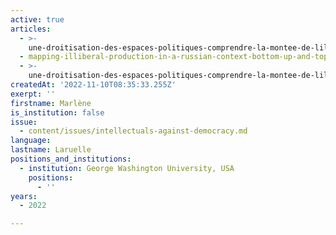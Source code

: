 ```yaml
---
active: true
articles:
  - >-
    une-droitisation-des-espaces-politiques-comprendre-la-montee-de-lilliberalisme-et-de-lextreme-droite
  - mapping-illiberal-production-in-a-russian-context-bottom-up-and-top-down
  - >-
    une-droitisation-des-espaces-politiques-comprendre-la-montee-de-lilliberalisme-et-de-le03nboe0sf2sxtreme-droite
createdAt: '2022-11-10T08:35:33.255Z'
exerpt: ''
firstname: Marlène
is_institution: false
issue:
  - content/issues/intellectuals-against-democracy.md
language:
lastname: Laruelle
positions_and_institutions:
  - institution: George Washington University, USA
    positions:
      - ''
years:
  - 2022

---
```

